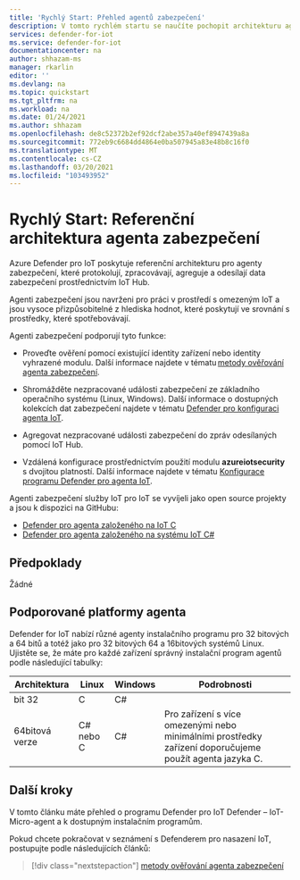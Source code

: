 ```yaml
---
title: 'Rychlý Start: Přehled agentů zabezpečení'
description: V tomto rychlém startu se naučíte pochopit architekturu agenta zabezpečení pro agenty používané ve službě Azure Defender pro službu IoT.
services: defender-for-iot
ms.service: defender-for-iot
documentationcenter: na
author: shhazam-ms
manager: rkarlin
editor: ''
ms.devlang: na
ms.topic: quickstart
ms.tgt_pltfrm: na
ms.workload: na
ms.date: 01/24/2021
ms.author: shhazam
ms.openlocfilehash: de8c52372b2ef92dcf2abe357a40ef8947439a8a
ms.sourcegitcommit: 772eb9c6684dd4864e0ba507945a83e48b8c16f0
ms.translationtype: MT
ms.contentlocale: cs-CZ
ms.lasthandoff: 03/20/2021
ms.locfileid: "103493952"
---
```

# <a name="quickstart-security-agent-reference-architecture"></a>Rychlý Start: Referenční architektura agenta zabezpečení

Azure Defender pro IoT poskytuje referenční architekturu pro agenty zabezpečení, které protokolují, zpracovávají, agreguje a odesílají data zabezpečení prostřednictvím IoT Hub.

Agenti zabezpečení jsou navrženi pro práci v prostředí s omezeným IoT a jsou vysoce přizpůsobitelné z hlediska hodnot, které poskytují ve srovnání s prostředky, které spotřebovávají.

Agenti zabezpečení podporují tyto funkce:

- Proveďte ověření pomocí existující identity zařízení nebo identity vyhrazené modulu. Další informace najdete v tématu [metody ověřování agenta zabezpečení](concept-security-agent-authentication-methods.md).

- Shromážděte nezpracované události zabezpečení ze základního operačního systému (Linux, Windows). Další informace o dostupných kolekcích dat zabezpečení najdete v tématu [Defender pro konfiguraci agenta IoT](how-to-agent-configuration.md).

- Agregovat nezpracované události zabezpečení do zpráv odesílaných pomocí IoT Hub.

- Vzdálená konfigurace prostřednictvím použití modulu **azureiotsecurity** s dvojitou platností. Další informace najdete v tématu [Konfigurace programu Defender pro agenta IoT](how-to-agent-configuration.md).

Agenti zabezpečení služby IoT pro IoT se vyvíjeli jako open source projekty a jsou k dispozici na GitHubu:

- [Defender pro agenta založeného na IoT C](https://github.com/Azure/Azure-IoT-Security-Agent-C)
- [Defender pro agenta založeného na systému IoT C#](https://github.com/Azure/Azure-IoT-Security-Agent-CS)

## <a name="prerequisites"></a>Předpoklady

Žádné

## <a name="agent-supported-platforms"></a>Podporované platformy agenta

Defender for IoT nabízí různé agenty instalačního programu pro 32 bitových a 64 bitů a totéž jako pro 32 bitových 64 a 16bitových systémů Linux. Ujistěte se, že máte pro každé zařízení správný instalační program agentů podle následující tabulky:

| Architektura | Linux | Windows | Podrobnosti |
|--|--|--|--|
| bit 32 | C | C# |  |
| 64bitová verze | C# nebo C | C# | Pro zařízení s více omezenými nebo minimálními prostředky zařízení doporučujeme použít agenta jazyka C. |


## <a name="next-steps"></a>Další kroky

V tomto článku máte přehled o programu Defender pro IoT Defender – IoT-Micro-agent a k dostupným instalačním programům.

Pokud chcete pokračovat v seznámení s Defenderem pro nasazení IoT, postupujte podle následujících článků:

> [!div class="nextstepaction"]
> [metody ověřování agenta zabezpečení](concept-security-agent-authentication-methods.md)
